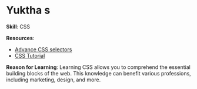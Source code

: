 # Yuktha s 

**Skill**: CSS

**Resources**:
- [Advance CSS selectors](https://www.udemy.com/course/css-selectors/?utm_source=bing&utm_medium=udemyads&utm_campaign=BG-Search_DSA_Beta_Prof_la.EN_cc.India&campaigntype=Search&portfolio=Bing-India&language=EN&product=Course&test=&audience=DSA&topic=&priority=Beta&utm_content=deal4584&utm_term=_._ag_1326013411670044_._ad__._kw_Dev%20en_._de_c_._dm__._pl__._ti_dat-2334675503276553:loc-90_._li_157208_._pd__._&matchtype=b&msclkid=1ceeb0c2141e19e3bb20d7dc70198b42)
- [CSS Tutorial](https://www.w3schools.com/Css/)

**Reason for Learning**: Learning CSS allows you to comprehend the essential building blocks of the web. This knowledge can benefit various professions, including marketing, design, and more. 

